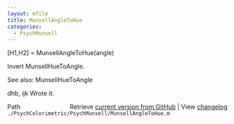 ```yaml
---
layout: mfile
title: MunsellAngleToHue
categories:
  - PsychMunsell
---
```


\[H1,H2\] = MunsellAngleToHue\(angle\)

Invert MunsellHueToAngle.

See also: MunsellHueToAngle

dhb, ijk  Wrote it.


<div class="code_header" style="text-align:right;">
  <span style="float:left;">Path&nbsp;&nbsp;</span> <span class="counter">Retrieve <a href=
  "https://raw.github.com/Psychtoolbox-3/Psychtoolbox-3/beta/./PsychColorimetric/PsychMunsell/MunsellAngleToHue.m">current version from GitHub</a> | View <a href=
  "https://github.com/Psychtoolbox-3/Psychtoolbox-3/commits/beta/./PsychColorimetric/PsychMunsell/MunsellAngleToHue.m">changelog</a></span>
</div>
<div class="code">
  <code>./PsychColorimetric/PsychMunsell/MunsellAngleToHue.m</code>
</div>
